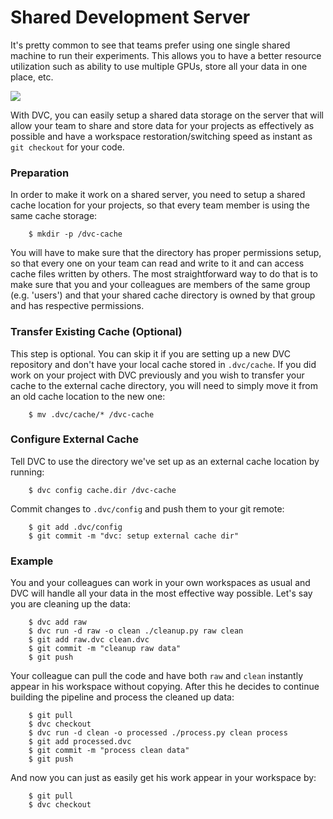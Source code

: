 # Shared Development Server

It's pretty common to see that teams prefer using one single shared machine to
run their experiments. This allows you to have a better resource utilization
such as ability to use multiple GPUs, store all your data in one place, etc.

![](/static/img/shared-server.png)

With DVC, you can easily setup a shared data storage on the server that will
allow your team to share and store data for your projects as effectively as
possible and have a workspace restoration/switching speed as instant as` git
checkout` for your code.

### Preparation

In order to make it work on a shared server, you need to setup a shared cache
location for your projects, so that every team member is using the same cache
storage:

```dvc
    $ mkdir -p /dvc-cache
```

You will have to make sure that the directory has proper permissions setup, so
that every one on your team can read and write to it and can access cache
files written by others. The most straightforward way to do that is to make
sure that you and your colleagues are members of the same group (e.g. 'users')
and that your shared cache directory is owned by that group and has respective
permissions.

### Transfer Existing Cache (Optional)

This step is optional. You can skip it if you are setting up a new DVC
repository and don't have your local cache stored in `.dvc/cache`. If you did
work on your project with DVC previously and you wish to transfer your cache
to the external cache directory, you will need to simply move it from an old
cache location to the new one:

```dvc
    $ mv .dvc/cache/* /dvc-cache
```

### Configure External Cache

Tell DVC to use the directory we've set up as an external cache location by
running:

```dvc
    $ dvc config cache.dir /dvc-cache
```

Commit changes to `.dvc/config` and push them to your git remote:

```dvc
    $ git add .dvc/config
    $ git commit -m "dvc: setup external cache dir"
```

### Example

You and your colleagues can work in your own workspaces as usual and DVC will
handle all your data in the most effective way possible. Let's say you are
cleaning up the data:

```dvc
    $ dvc add raw
    $ dvc run -d raw -o clean ./cleanup.py raw clean
    $ git add raw.dvc clean.dvc
    $ git commit -m "cleanup raw data"
    $ git push
```

Your colleague can pull the code and have both `raw` and `clean` instantly
appear in his workspace without copying. After this he decides to continue
building the pipeline and process the cleaned up data:

```dvc
    $ git pull
    $ dvc checkout
    $ dvc run -d clean -o processed ./process.py clean process
    $ git add processed.dvc
    $ git commit -m "process clean data"
    $ git push
```

And now you can just as easily get his work appear in your workspace by:

```dvc
    $ git pull
    $ dvc checkout
```
